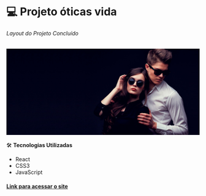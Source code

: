  # :computer:  Projeto óticas vida
######  Layout do Projeto Concluído
![Pagina do jogo](https://github.com/Doni-zete/react-loja-de-oculos/blob/main/public/assets/capa.png)


:hammer_and_wrench: **Tecnologias Utilizadas**
* React
* CSS3
* JavaScript


#### [Link para acessar o site](https://loja-de-oculos-doni-zete.vercel.app/)
